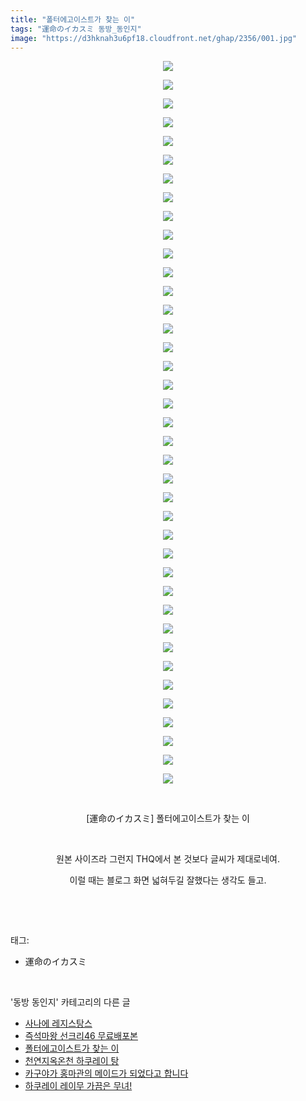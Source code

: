 ```yaml
---
title: "폴터에고이스트가 찾는 이"
tags: "運命のイカスミ 동방_동인지"
image: "https://d3hknah3u6pf18.cloudfront.net/ghap/2356/001.jpg"
---
```

<div class="article">
<p style="text-align: center; clear: none; float: none;"><img src="{{ site.imgserver4 }}/ghap/2356/001.jpg"/></p>
<p style="text-align: center; clear: none; float: none;"><img src="{{ site.imgserver4 }}/ghap/2356/002.jpg"/></p>
<p style="text-align: center; clear: none; float: none;"><img src="{{ site.imgserver4 }}/ghap/2356/003.jpg"/></p>
<p style="text-align: center; clear: none; float: none;"><img src="{{ site.imgserver4 }}/ghap/2356/004.jpg"/></p>
<p style="text-align: center; clear: none; float: none;"><img src="{{ site.imgserver4 }}/ghap/2356/005.jpg"/></p>
<p style="text-align: center; clear: none; float: none;"><img src="{{ site.imgserver4 }}/ghap/2356/006.jpg"/></p>
<p style="text-align: center; clear: none; float: none;"><img src="{{ site.imgserver4 }}/ghap/2356/007.jpg"/></p>
<p style="text-align: center; clear: none; float: none;"><img src="{{ site.imgserver4 }}/ghap/2356/008.jpg"/></p>
<p style="text-align: center; clear: none; float: none;"><img src="{{ site.imgserver4 }}/ghap/2356/009.jpg"/></p>
<p style="text-align: center; clear: none; float: none;"><img src="{{ site.imgserver4 }}/ghap/2356/010.jpg"/></p>
<p style="text-align: center; clear: none; float: none;"><img src="{{ site.imgserver4 }}/ghap/2356/011.jpg"/></p>
<p style="text-align: center; clear: none; float: none;"><img src="{{ site.imgserver4 }}/ghap/2356/012.jpg"/></p>
<p style="text-align: center; clear: none; float: none;"><img src="{{ site.imgserver4 }}/ghap/2356/013.jpg"/></p>
<p style="text-align: center; clear: none; float: none;"><img src="{{ site.imgserver4 }}/ghap/2356/014.jpg"/></p>
<p style="text-align: center; clear: none; float: none;"><img src="{{ site.imgserver4 }}/ghap/2356/015.jpg"/></p>
<p style="text-align: center; clear: none; float: none;"><img src="{{ site.imgserver4 }}/ghap/2356/016.jpg"/></p>
<p style="text-align: center; clear: none; float: none;"><img src="{{ site.imgserver4 }}/ghap/2356/017.jpg"/></p>
<p style="text-align: center; clear: none; float: none;"><img src="{{ site.imgserver4 }}/ghap/2356/018.jpg"/></p>
<p style="text-align: center; clear: none; float: none;"><img src="{{ site.imgserver4 }}/ghap/2356/019.jpg"/></p>
<p style="text-align: center; clear: none; float: none;"><img src="{{ site.imgserver4 }}/ghap/2356/020.jpg"/></p>
<p style="text-align: center; clear: none; float: none;"><img src="{{ site.imgserver4 }}/ghap/2356/021.jpg"/></p>
<p style="text-align: center; clear: none; float: none;"><img src="{{ site.imgserver4 }}/ghap/2356/022.jpg"/></p>
<p style="text-align: center; clear: none; float: none;"><img src="{{ site.imgserver4 }}/ghap/2356/023.jpg"/></p>
<p style="text-align: center; clear: none; float: none;"><img src="{{ site.imgserver4 }}/ghap/2356/024.jpg"/></p>
<p style="text-align: center; clear: none; float: none;"><img src="{{ site.imgserver4 }}/ghap/2356/025.jpg"/></p>
<p style="text-align: center; clear: none; float: none;"><img src="{{ site.imgserver4 }}/ghap/2356/026.jpg"/></p>
<p style="text-align: center; clear: none; float: none;"><img src="{{ site.imgserver4 }}/ghap/2356/027.jpg"/></p>
<p style="text-align: center; clear: none; float: none;"><img src="{{ site.imgserver4 }}/ghap/2356/028.jpg"/></p>
<p style="text-align: center; clear: none; float: none;"><img src="{{ site.imgserver4 }}/ghap/2356/029.jpg"/></p>
<p style="text-align: center; clear: none; float: none;"><img src="{{ site.imgserver4 }}/ghap/2356/030.jpg"/></p>
<p style="text-align: center; clear: none; float: none;"><img src="{{ site.imgserver4 }}/ghap/2356/031.jpg"/></p>
<p style="text-align: center; clear: none; float: none;"><img src="{{ site.imgserver4 }}/ghap/2356/032.jpg"/></p>
<p style="text-align: center; clear: none; float: none;"><img src="{{ site.imgserver4 }}/ghap/2356/033.jpg"/></p>
<p style="text-align: center; clear: none; float: none;"><img src="{{ site.imgserver4 }}/ghap/2356/034.jpg"/></p>
<p style="text-align: center; clear: none; float: none;"><img src="{{ site.imgserver4 }}/ghap/2356/035.jpg"/></p>
<p style="text-align: center; clear: none; float: none;"><img src="{{ site.imgserver4 }}/ghap/2356/036.jpg"/></p>
<p style="text-align: center; clear: none; float: none;"><img src="{{ site.imgserver4 }}/ghap/2356/037.jpg"/></p>
<p style="text-align: center; clear: none; float: none;"><img src="{{ site.imgserver4 }}/ghap/2356/038.jpg"/></p>
<p style="text-align: center; clear: none; float: none;"><img src="{{ site.imgserver4 }}/ghap/2356/039.jpg"/></p>
<p style="text-align: center; clear: none; float: none;"><br/></p>
<p style="text-align: center; clear: none; float: none;">[運命のイカスミ] 폴터에고이스트가 찾는 이</p>
<p style="text-align: center; clear: none; float: none;"><br/></p>
<p style="text-align: center; clear: none; float: none;">원본 사이즈라 그런지 THQ에서 본 것보다 글씨가 제대로네여.</p>
<p style="text-align: center; clear: none; float: none;">이럴 때는 블로그 화면 넓혀두길 잘했다는 생각도 들고.</p>
<p><br/></p>
</div><br/>
<div class="tagTrail">
<p>태그: </p>
<ul>
<li>運命のイカスミ</li>
</ul>
</div><br/>
<div class="another">
<p>'동방 동인지' 카테고리의 다른 글</p>
<ul>
<li><a href="/ghap_2358">사나에 레지스탕스</a></li>
<li><a href="/ghap_2357">즉석마왕 선크리46 무료배포본</a></li>
<li><a href="/ghap_2356">폴터에고이스트가 찾는 이</a></li>
<li><a href="/ghap_2355">천연지옥온천 하쿠레이 탕</a></li>
<li><a href="/ghap_2354">카구야가 홍마관의 메이드가 되었다고 합니다</a></li>
<li><a href="/ghap_2353">하쿠레이 레이무 가끔은 무녀!</a></li>
</ul>
</div><br/>
<div class="cb_module cb_fluid">
<div class="cb_wrt cb_profile">
</div><!-- commentList close -->
</div><br/>

